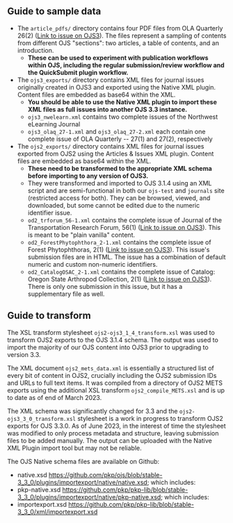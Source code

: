 ## Guide to sample data

* The `article_pdfs/` directory contains four PDF files from OLA Quarterly 26(2) ([Link to issue on OJS3](https://journals3.oregondigital.org/olaq/issue/view/vol26_iss2)). The files represent a sampling of contents from different OJS "sections": two articles, a table of contents, and an introduction. 
  * __These can be used to experiment with publication workflows within OJS, including the regular submission/review workflow and the QuickSubmit plugin workflow.__
* The `ojs3_exports/` directory contains XML files for journal issues originally created in OJS3 and exported using the Native XML plugin. Content files are embedded as base64 within the XML. 
  * __You should be able to use the Native XML plugin to import these XML files as full issues into another OJS 3.3 instance.__
  * `ojs3_nwelearn.xml` contains two complete issues of the Northwest eLearning Journal
  * `ojs3_olaq_27-1.xml` and `ojs3_olaq_27-2.xml` each contain one complete issue of OLA Quarterly -- 27(1) and 27(2), respectively
* The `ojs2_exports/` directory contains XML files for journal issues exported from OJS2 using the Articles & Issues XML plugin. Content files are embedded as base64 within the XML.
  * __These need to be transformed to the appropriate XML schema before importing to any version of OJS3.__
  * They were transformed and imported to OJS 3.1.4 using an XML script and are semi-functional in both our `ojs-test` and `journals` site (restricted access for both). They can be browsed, viewed, and downloaded, but some cannot be edited due to the numeric identifier issue. 
  * `od2_trforum_56-1.xml` contains the complete issue of Journal of the Transportation Research Forum, 56(1) ([Link to issue on OJS3](https://journals3.oregondigital.org/trforum/issue/view/538)). This is meant to be "plain vanilla" content.
  * `od2_ForestPhytophthora_2-1.xml` contains the complete issue of Forest Phytophthoras, 2(1) ([Link to issue on OJS3](https://journals3.oregondigital.org/ForestPhytophthora/issue/view/266)). This issue's submission files are in HTML. The issue has a combination of default numeric and custom non-numeric identifiers.
  * `od2_CatalogOSAC_2-1.xml` contains the complete issue of Catalog: Oregon State Arthropod Collection, 2(1) ([Link to issue on OJS3](https://journals3.oregondigital.org/CatalogOSAC/article/view/4321)). There is only one submission in this issue, but it has a supplementary file as well.


## Guide to transform

The XSL transform stylesheet `ojs2-ojs3_1_4_transform.xsl` was used to transform OJS2 exports to the OJS 3.1.4 schema. The output was used to import the majority of our OJS content into OJS3 prior to upgrading to version 3.3. 

The XML document `ojs2_mets_data.xml` is essentially a structured list of every bit of content in OJS2, crucially including the OJS2 submission IDs and URLs to full text items. It was compiled from a directory of OJS2 METS exports using the additional XSL transform `ojs2_compile_METS.xsl` and is up to date as of end of March 2023.

The XML schema was significantly changed for 3.3 and the `ojs2-ojs3_3_0_transform.xsl` stylesheet is a work in progress to transform OJS2 exports for OJS 3.3.0. As of June 2023, in the interest of time the stylesheet was modified to only process metadata and structure, leaving submission files to be added manually. The output can be uploaded with the Native XML Plugin import tool but may not be reliable.  

The OJS Native schema files are available on Github:

* native.xsd https://github.com/pkp/ojs/blob/stable-3_3_0/plugins/importexport/native/native.xsd; which includes:
* pkp-native.xsd https://github.com/pkp/pkp-lib/blob/stable-3_3_0/plugins/importexport/native/pkp-native.xsd; which includes:
* importexport.xsd https://github.com/pkp/pkp-lib/blob/stable-3_3_0/xml/importexport.xsd
